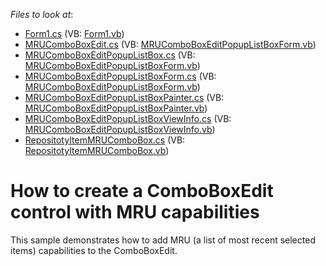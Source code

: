 <!-- default file list -->
*Files to look at*:

* [Form1.cs](./CS/WindowsFormsApplication18/Form1.cs) (VB: [Form1.vb](./VB/WindowsFormsApplication18/Form1.vb))
* [MRUComboBoxEdit.cs](./CS/WindowsFormsApplication18/MRUComboBoxEdit.cs) (VB: [MRUComboBoxEditPopupListBoxForm.vb](./VB/WindowsFormsApplication18/MRUComboBoxEditPopupListBoxForm.vb))
* [MRUComboBoxEditPopupListBox.cs](./CS/WindowsFormsApplication18/MRUComboBoxEditPopupListBox.cs) (VB: [MRUComboBoxEditPopupListBoxForm.vb](./VB/WindowsFormsApplication18/MRUComboBoxEditPopupListBoxForm.vb))
* [MRUComboBoxEditPopupListBoxForm.cs](./CS/WindowsFormsApplication18/MRUComboBoxEditPopupListBoxForm.cs) (VB: [MRUComboBoxEditPopupListBoxForm.vb](./VB/WindowsFormsApplication18/MRUComboBoxEditPopupListBoxForm.vb))
* [MRUComboBoxEditPopupListBoxPainter.cs](./CS/WindowsFormsApplication18/MRUComboBoxEditPopupListBoxPainter.cs) (VB: [MRUComboBoxEditPopupListBoxPainter.vb](./VB/WindowsFormsApplication18/MRUComboBoxEditPopupListBoxPainter.vb))
* [MRUComboBoxEditPopupListBoxViewInfo.cs](./CS/WindowsFormsApplication18/MRUComboBoxEditPopupListBoxViewInfo.cs) (VB: [MRUComboBoxEditPopupListBoxViewInfo.vb](./VB/WindowsFormsApplication18/MRUComboBoxEditPopupListBoxViewInfo.vb))
* [RepositotyItemMRUComboBox.cs](./CS/WindowsFormsApplication18/RepositotyItemMRUComboBox.cs) (VB: [RepositotyItemMRUComboBox.vb](./VB/WindowsFormsApplication18/RepositotyItemMRUComboBox.vb))
<!-- default file list end -->
# How to create a ComboBoxEdit control with MRU capabilities


<p>This sample demonstrates how to add MRU (a list of most recent selected items) capabilities to the ComboBoxEdit.</p>

<br/>


